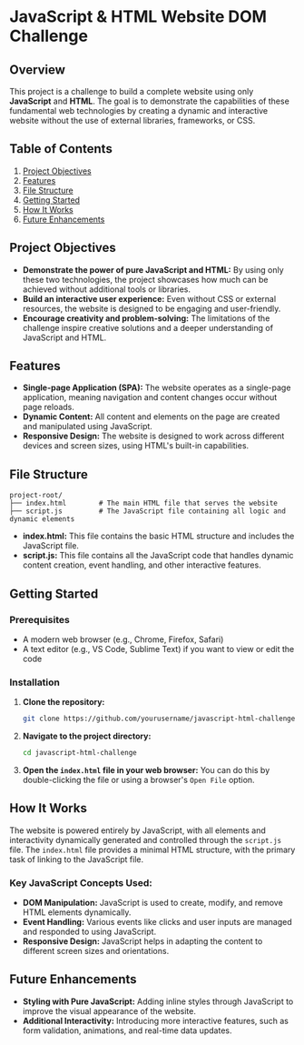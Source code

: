 
# JavaScript & HTML Website DOM Challenge

## Overview

This project is a challenge to build a complete website using only **JavaScript** and **HTML**. The goal is to demonstrate the capabilities of these fundamental web technologies by creating a dynamic and interactive website without the use of external libraries, frameworks, or CSS.

## Table of Contents

1. [Project Objectives](#project-objectives)
2. [Features](#features)
3. [File Structure](#file-structure)
4. [Getting Started](#getting-started)
5. [How It Works](#how-it-works)
6. [Future Enhancements](#future-enhancements)


## Project Objectives

- **Demonstrate the power of pure JavaScript and HTML:** By using only these two technologies, the project showcases how much can be achieved without additional tools or libraries.
- **Build an interactive user experience:** Even without CSS or external resources, the website is designed to be engaging and user-friendly.
- **Encourage creativity and problem-solving:** The limitations of the challenge inspire creative solutions and a deeper understanding of JavaScript and HTML.

## Features

- **Single-page Application (SPA):** The website operates as a single-page application, meaning navigation and content changes occur without page reloads.
- **Dynamic Content:** All content and elements on the page are created and manipulated using JavaScript.
- **Responsive Design:** The website is designed to work across different devices and screen sizes, using HTML's built-in capabilities.

## File Structure

```plaintext
project-root/
├── index.html        # The main HTML file that serves the website
├── script.js         # The JavaScript file containing all logic and dynamic elements
```

- **index.html:** This file contains the basic HTML structure and includes the JavaScript file.
- **script.js:** This file contains all the JavaScript code that handles dynamic content creation, event handling, and other interactive features.

## Getting Started

### Prerequisites

- A modern web browser (e.g., Chrome, Firefox, Safari)
- A text editor (e.g., VS Code, Sublime Text) if you want to view or edit the code

### Installation

1. **Clone the repository:**
   ```bash
   git clone https://github.com/yourusername/javascript-html-challenge.git
   ```
2. **Navigate to the project directory:**
   ```bash
   cd javascript-html-challenge
   ```
3. **Open the `index.html` file in your web browser:**
   You can do this by double-clicking the file or using a browser's `Open File` option.

## How It Works

The website is powered entirely by JavaScript, with all elements and interactivity dynamically generated and controlled through the `script.js` file. The `index.html` file provides a minimal HTML structure, with the primary task of linking to the JavaScript file.

### Key JavaScript Concepts Used:
- **DOM Manipulation:** JavaScript is used to create, modify, and remove HTML elements dynamically.
- **Event Handling:** Various events like clicks and user inputs are managed and responded to using JavaScript.
- **Responsive Design:** JavaScript helps in adapting the content to different screen sizes and orientations.

## Future Enhancements

- **Styling with Pure JavaScript:** Adding inline styles through JavaScript to improve the visual appearance of the website.
- **Additional Interactivity:** Introducing more interactive features, such as form validation, animations, and real-time data updates.

